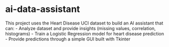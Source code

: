 # ai-data-assistant
This project uses the Heart Disease UCI dataset to build an AI assistant that can: - Analyze dataset and provide insights (missing values, correlation, histograms) - Train a Logistic Regression model for heart disease prediction - Provide predictions through a simple GUI built with Tkinter
